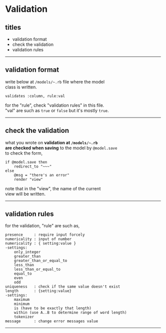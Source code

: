 # Validation



## titles

* validation format  
* check the validation  
* validation rules  




***



## validation format
write below at `/models/~.rb` file where the model  
class is written.  
```
validates :column, rule:val
```
for the "rule", check "validation rules" in this file.  
"val" are such as `true` or `false` but it's mostly `true`.



***



## check the validation
what you wrote on **validation at `/models/~.rb`   
are checked when saving** to the model by `@model.save`  
to check the form,
```
if @model.save then
	redirect_to "~~~"
else
	@msg = "there's an error"
	render "view"
```
note that in the "view", the name of the current  
view will be written.



***



## validation rules
for the validation, "rule" are such as,
```
presence     : require input forcely
numericality : input of number
numericality : { setting:value }
-settings:
	only_integer
	greater_than
	greater_than_or_equal_to
	less_than
	less_than_or_equal_to
	equal_to
	even
	odd
uniqueness   : check if the same value doesn't exist
length       : {setting:value}
-settings:
	maximum
	minimum
	is (have to be exactly that length)
	within (use A..B to determine range of word length)
	tokenizer
message      : change error messages value
```





***



